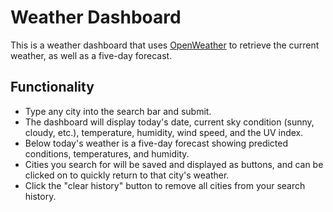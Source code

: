 # Weather Dashboard

This is a weather dashboard that uses [OpenWeather](https://openweathermap.org/api/one-call-api) to retrieve the current weather, as well as a five-day forecast.

## Functionality

* Type any city into the search bar and submit.
* The dashboard will display today's date, current sky condition (sunny, cloudy, etc.), temperature, humidity, wind speed, and the UV index.
* Below today's weather is a five-day forecast showing predicted conditions, temperatures, and humidity.
* Cities you search for will be saved and displayed as buttons, and can be clicked on to quickly return to that city's weather.
* Click the "clear history" button to remove all cities from your search history.